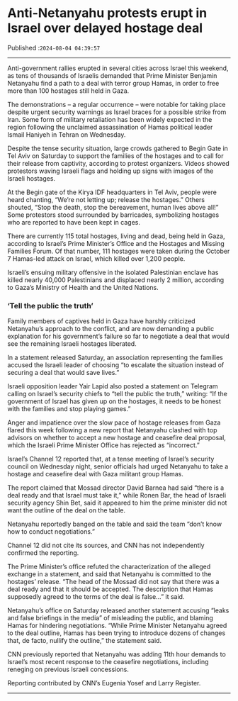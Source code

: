 # Anti-Netanyahu protests erupt in Israel over delayed hostage deal

Published :`2024-08-04 04:39:57`

---

Anti-government rallies erupted in several cities across Israel this weekend, as tens of thousands of Israelis demanded that Prime Minister Benjamin Netanyahu find a path to a deal with terror group Hamas, in order to free more than 100 hostages still held in Gaza.

The demonstrations – a regular occurrence – were notable for taking place despite urgent security warnings as Israel braces for a possible strike from Iran. Some form of military retaliation has been widely expected in the region following the unclaimed assassination of Hamas political leader Ismail Haniyeh in Tehran on Wednesday.

Despite the tense security situation, large crowds gathered to Begin Gate in Tel Aviv on Saturday to support the families of the hostages and to call for their release from captivity, according to protest organizers. Videos showed protestors waving Israeli flags and holding up signs with images of the Israeli hostages.

At the Begin gate of the Kirya IDF headquarters in Tel Aviv, people were heard chanting, “We’re not letting up; release the hostages.” Others shouted, “Stop the death, stop the bereavement, human lives above all!” Some protestors stood surrounded by barricades, symbolizing hostages who are reported to have been kept in cages.

There are currently 115 total hostages, living and dead, being held in Gaza, according to Israel’s Prime Minister’s Office and the Hostages and Missing Families Forum. Of that number, 111 hostages were taken during the October 7 Hamas-led attack on Israel, which killed over 1,200 people.

Israeli’s ensuing military offensive in the isolated Palestinian enclave has killed nearly 40,000 Palestinians and displaced nearly 2 million, according to Gaza’s Ministry of Health and the United Nations.

### ‘Tell the public the truth’

Family members of captives held in Gaza have harshly criticized Netanyahu’s approach to the conflict, and are now demanding a public explanation for his government’s failure so far to negotiate a deal that would see the remaining Israeli hostages liberated.

In a statement released Saturday, an association representing the families accused the Israeli leader of choosing “to escalate the situation instead of securing a deal that would save lives.”

Israeli opposition leader Yair Lapid also posted a statement on Telegram calling on Israel’s security chiefs to “tell the public the truth,” writing: “If the government of Israel has given up on the hostages, it needs to be honest with the families and stop playing games.”

Anger and impatience over the slow pace of hostage releases from Gaza flared this week following a new report that Netanyahu clashed with top advisors on whether to accept a new hostage and ceasefire deal proposal, which the Israeli Prime Minister Office has rejected as “incorrect.”

Israel’s Channel 12 reported that, at a tense meeting of Israel’s security council on Wednesday night, senior officials had urged Netanyahu to take a hostage and ceasefire deal with Gaza militant group Hamas.

The report claimed that Mossad director David Barnea had said “there is a deal ready and that Israel must take it,” while Ronen Bar, the head of Israeli security agency Shin Bet, said it appeared to him the prime minister did not want the outline of the deal on the table.

Netanyahu reportedly banged on the table and said the team “don’t know how to conduct negotiations.”

Channel 12 did not cite its sources, and CNN has not independently confirmed the reporting.

The Prime Minister’s office refuted the characterization of the alleged exchange in a statement, and said that Netanyahu is committed to the hostages’ release. “The head of the Mossad did not say that there was a deal ready and that it should be accepted. The description that Hamas supposedly agreed to the terms of the deal is false…” it said.

Netanyahu’s office on Saturday released another statement accusing “leaks and false briefings in the media” of misleading the public, and blaming Hamas for hindering negotiations. “While Prime Minister Netanyahu agreed to the deal outline, Hamas has been trying to introduce dozens of changes that, de facto, nullify the outline,” the statement said.

CNN previously reported that Netanyahu was adding 11th hour demands to Israel’s most recent response to the ceasefire negotiations, including reneging on previous Israeli concessions.

Reporting contributed by CNN’s Eugenia Yosef and Larry Register.

---

